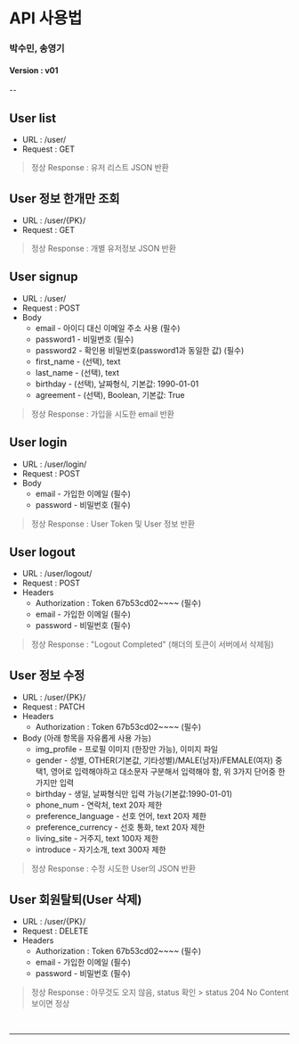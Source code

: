 #  API 사용법
### 박수민, 송영기
#### Version : v01
--




## User list
* URL : /user/
* Request : GET

> 정상 Response : 유저 리스트 JSON 반환





## User 정보 한개만 조회
* URL : /user/{PK}/
* Request : GET

> 정상 Response : 개별 유저정보 JSON 반환





## User signup
* URL : /user/
* Request : POST
* Body
	* email - 아이디 대신 이메일 주소 사용 (필수)
	* password1 - 비밀번호 (필수)
	* password2 - 확인용 비밀번호(password1과 동일한 값) (필수)
	* first_name - (선택), text
	* last_name - (선택), text
	* birthday - (선택), 날짜형식, 기본값: 1990-01-01
	* agreement - (선택), Boolean, 기본값: True

> 정상 Response : 가입을 시도한 email 반환








## User login
* URL : /user/login/
* Request : POST
* Body
	* email - 가입한 이메일 (필수)
	* password - 비밀번호 (필수)

> 정상 Response : User Token 및 User 정보 반환


## User logout
* URL : /user/logout/
* Request : POST
* Headers
	* Authorization : Token 67b53cd02~~~~ (필수)
	* email - 가입한 이메일 (필수)
	* password - 비밀번호 (필수)

> 정상 Response : "Logout Completed" (해더의 토큰이 서버에서 삭제됨)





## User 정보 수정
* URL : /user/{PK}/
* Request : PATCH
* Headers
	* Authorization : Token 67b53cd02~~~~ (필수)
* Body (아래 항목을 자유롭게 사용 가능)
	* img_profile - 프로필 이미지 (한장만 가능), 이미지 파일
	* gender - 성별, OTHER(기본값, 기타성별)/MALE(남자)/FEMALE(여자) 중 택1, 영어로 입력해야하고 대소문자 구분해서 입력해야 함, 위 3가지 단어중 한가지만 입력
	* birthday - 생일, 날짜형식만 입력 가능(기본값:1990-01-01)
	* phone_num - 연락처, text 20자 제한
	* preference_language - 선호 언어, text 20자 제한
	* preference_currency - 선호 통화, text 20자 제한
	* living_site - 거주지, text 100자 제한
	* introduce - 자기소개, text 300자 제한

> 정상 Response : 수정 시도한 User의 JSON 반환





## User 회원탈퇴(User 삭제)
* URL : /user/{PK}/
* Request : DELETE
* Headers
	* Authorization : Token 67b53cd02~~~~ (필수)
	* email - 가입한 이메일 (필수)
	* password - 비밀번호 (필수)

> 정상 Response : 아무것도 오지 않음, status 확인 > status 204 No Content 보이면 정상

<br>

---